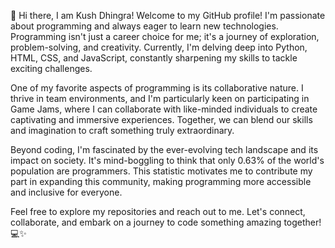 👋 Hi there, I am Kush Dhingra!
Welcome to my GitHub profile! I'm passionate about programming and always eager to learn new technologies. Programming isn't just a career choice for me; it's a journey of exploration, problem-solving, and creativity. Currently, I'm delving deep into Python, HTML, CSS, and JavaScript, constantly sharpening my skills to tackle exciting challenges.

One of my favorite aspects of programming is its collaborative nature. I thrive in team environments, and I'm particularly keen on participating in Game Jams, where I can collaborate with like-minded individuals to create captivating and immersive experiences. Together, we can blend our skills and imagination to craft something truly extraordinary.

Beyond coding, I'm fascinated by the ever-evolving tech landscape and its impact on society. It's mind-boggling to think that only 0.63% of the world's population are programmers. This statistic motivates me to contribute my part in expanding this community, making programming more accessible and inclusive for everyone.

Feel free to explore my repositories and reach out to me. Let's connect, collaborate, and embark on a journey to code something amazing together! 💻✨